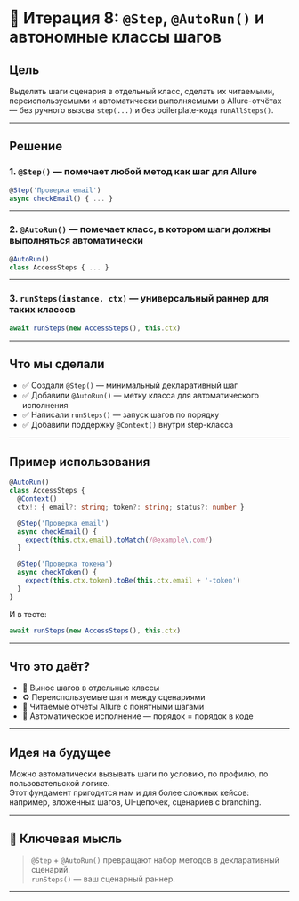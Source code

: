 # 🎯 Итерация 8: `@Step`, `@AutoRun()` и автономные классы шагов

## Цель

Выделить шаги сценария в отдельный класс, сделать их читаемыми, переиспользуемыми и автоматически выполняемыми в Allure-отчётах — без ручного вызова `step(...)` и без boilerplate-кода `runAllSteps()`.

---

## Решение

### 1. `@Step()` — помечает любой метод как шаг для Allure

```ts
@Step('Проверка email')
async checkEmail() { ... }
```

---

### 2. `@AutoRun()` — помечает класс, в котором шаги должны выполняться автоматически

```ts
@AutoRun()
class AccessSteps { ... }
```

---

### 3. `runSteps(instance, ctx)` — универсальный раннер для таких классов

```ts
await runSteps(new AccessSteps(), this.ctx)
```

---

## Что мы сделали

- ✅ Создали `@Step()` — минимальный декларативный шаг
- ✅ Добавили `@AutoRun()` — метку класса для автоматического исполнения
- ✅ Написали `runSteps()` — запуск шагов по порядку
- ✅ Добавили поддержку `@Context()` внутри step-класса

---

## Пример использования

```ts
@AutoRun()
class AccessSteps {
  @Context()
  ctx!: { email?: string; token?: string; status?: number }

  @Step('Проверка email')
  async checkEmail() {
    expect(this.ctx.email).toMatch(/@example\.com/)
  }

  @Step('Проверка токена')
  async checkToken() {
    expect(this.ctx.token).toBe(this.ctx.email + '-token')
  }
}
```

И в тесте:

```ts
await runSteps(new AccessSteps(), this.ctx)
```

---

## Что это даёт?

- 🧩 Вынос шагов в отдельные классы
- ♻️ Переиспользуемые шаги между сценариями
- 🧠 Читаемые отчёты Allure с понятными шагами
- 🎯 Автоматическое исполнение — порядок = порядок в коде

---

## Идея на будущее

Можно автоматически вызывать шаги по условию, по профилю, по пользовательской логике.  
Этот фундамент пригодится нам и для более сложных кейсов: например, вложенных шагов, UI-цепочек, сценариев c branching.

---

## 🧠 Ключевая мысль

> `@Step` + `@AutoRun()` превращают набор методов в декларативный сценарий.  
> `runSteps()` — ваш сценарный раннер.

---
